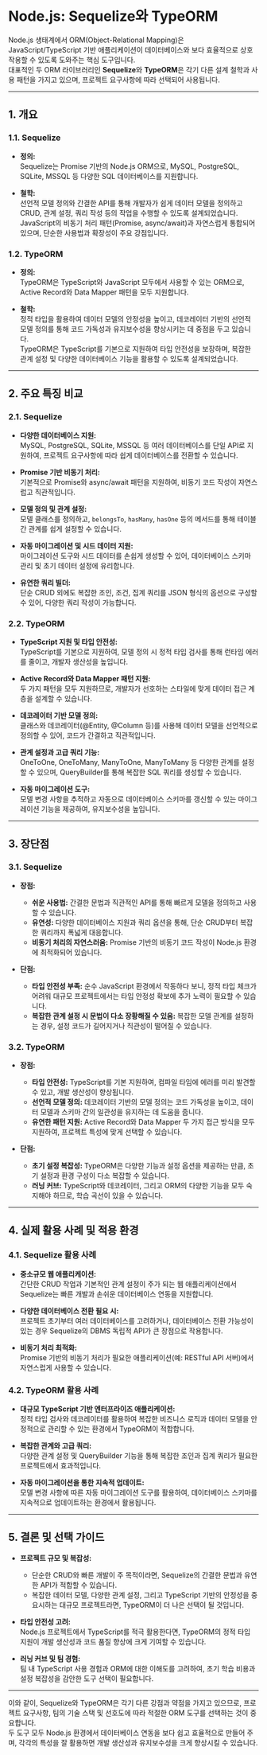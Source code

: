 # Node.js: Sequelize와 TypeORM

Node.js 생태계에서 ORM(Object-Relational Mapping)은 JavaScript/TypeScript 기반 애플리케이션이 데이터베이스와 보다 효율적으로 상호작용할 수 있도록 도와주는 핵심 도구입니다.  
대표적인 두 ORM 라이브러리인 **Sequelize**와 **TypeORM**은 각기 다른 설계 철학과 사용 패턴을 가지고 있으며, 프로젝트 요구사항에 따라 선택되어 사용됩니다.

---

## 1. 개요

### 1.1. Sequelize

- **정의:**  
  Sequelize는 Promise 기반의 Node.js ORM으로, MySQL, PostgreSQL, SQLite, MSSQL 등 다양한 SQL 데이터베이스를 지원합니다.
  
- **철학:**  
  선언적 모델 정의와 간결한 API를 통해 개발자가 쉽게 데이터 모델을 정의하고 CRUD, 관계 설정, 쿼리 작성 등의 작업을 수행할 수 있도록 설계되었습니다.  
  JavaScript의 비동기 처리 패턴(Promise, async/await)과 자연스럽게 통합되어 있으며, 단순한 사용법과 확장성이 주요 강점입니다.

### 1.2. TypeORM

- **정의:**  
  TypeORM은 TypeScript와 JavaScript 모두에서 사용할 수 있는 ORM으로, Active Record와 Data Mapper 패턴을 모두 지원합니다.
  
- **철학:**  
  정적 타입을 활용하여 데이터 모델의 안정성을 높이고, 데코레이터 기반의 선언적 모델 정의를 통해 코드 가독성과 유지보수성을 향상시키는 데 중점을 두고 있습니다.  
  TypeORM은 TypeScript를 기본으로 지원하여 타입 안전성을 보장하며, 복잡한 관계 설정 및 다양한 데이터베이스 기능을 활용할 수 있도록 설계되었습니다.

---

## 2. 주요 특징 비교

### 2.1. Sequelize

- **다양한 데이터베이스 지원:**  
  MySQL, PostgreSQL, SQLite, MSSQL 등 여러 데이터베이스를 단일 API로 지원하여, 프로젝트 요구사항에 따라 쉽게 데이터베이스를 전환할 수 있습니다.
  
- **Promise 기반 비동기 처리:**  
  기본적으로 Promise와 async/await 패턴을 지원하여, 비동기 코드 작성이 자연스럽고 직관적입니다.
  
- **모델 정의 및 관계 설정:**  
  모델 클래스를 정의하고, `belongsTo`, `hasMany`, `hasOne` 등의 메서드를 통해 테이블 간 관계를 쉽게 설정할 수 있습니다.
  
- **자동 마이그레이션 및 시드 데이터 지원:**  
  마이그레이션 도구와 시드 데이터를 손쉽게 생성할 수 있어, 데이터베이스 스키마 관리 및 초기 데이터 설정에 유리합니다.
  
- **유연한 쿼리 빌더:**  
  단순 CRUD 외에도 복잡한 조인, 조건, 집계 쿼리를 JSON 형식의 옵션으로 구성할 수 있어, 다양한 쿼리 작성이 가능합니다.

### 2.2. TypeORM

- **TypeScript 지원 및 타입 안전성:**  
  TypeScript를 기본으로 지원하여, 모델 정의 시 정적 타입 검사를 통해 런타임 에러를 줄이고, 개발자 생산성을 높입니다.
  
- **Active Record와 Data Mapper 패턴 지원:**  
  두 가지 패턴을 모두 지원하므로, 개발자가 선호하는 스타일에 맞게 데이터 접근 계층을 설계할 수 있습니다.
  
- **데코레이터 기반 모델 정의:**  
  클래스와 데코레이터(@Entity, @Column 등)를 사용해 데이터 모델을 선언적으로 정의할 수 있어, 코드가 간결하고 직관적입니다.
  
- **관계 설정과 고급 쿼리 기능:**  
  OneToOne, OneToMany, ManyToOne, ManyToMany 등 다양한 관계를 설정할 수 있으며, QueryBuilder를 통해 복잡한 SQL 쿼리를 생성할 수 있습니다.
  
- **자동 마이그레이션 도구:**  
  모델 변경 사항을 추적하고 자동으로 데이터베이스 스키마를 갱신할 수 있는 마이그레이션 기능을 제공하여, 유지보수성을 높입니다.

---

## 3. 장단점

### 3.1. Sequelize

- **장점:**  
  - **쉬운 사용법:** 간결한 문법과 직관적인 API를 통해 빠르게 모델을 정의하고 사용할 수 있습니다.  
  - **유연성:** 다양한 데이터베이스 지원과 쿼리 옵션을 통해, 단순 CRUD부터 복잡한 쿼리까지 폭넓게 대응합니다.  
  - **비동기 처리의 자연스러움:** Promise 기반의 비동기 코드 작성이 Node.js 환경에 최적화되어 있습니다.

- **단점:**  
  - **타입 안전성 부족:** 순수 JavaScript 환경에서 작동하다 보니, 정적 타입 체크가 어려워 대규모 프로젝트에서는 타입 안정성 확보에 추가 노력이 필요할 수 있습니다.  
  - **복잡한 관계 설정 시 문법이 다소 장황해질 수 있음:** 복잡한 모델 관계를 설정하는 경우, 설정 코드가 길어지거나 직관성이 떨어질 수 있습니다.

### 3.2. TypeORM

- **장점:**  
  - **타입 안전성:** TypeScript를 기본 지원하여, 컴파일 타임에 에러를 미리 발견할 수 있고, 개발 생산성이 향상됩니다.  
  - **선언적 모델 정의:** 데코레이터 기반의 모델 정의는 코드 가독성을 높이고, 데이터 모델과 스키마 간의 일관성을 유지하는 데 도움을 줍니다.  
  - **유연한 패턴 지원:** Active Record와 Data Mapper 두 가지 접근 방식을 모두 지원하여, 프로젝트 특성에 맞게 선택할 수 있습니다.

- **단점:**  
  - **초기 설정 복잡성:** TypeORM은 다양한 기능과 설정 옵션을 제공하는 만큼, 초기 설정과 환경 구성이 다소 복잡할 수 있습니다.  
  - **러닝 커브:** TypeScript와 데코레이터, 그리고 ORM의 다양한 기능을 모두 숙지해야 하므로, 학습 곡선이 있을 수 있습니다.

---

## 4. 실제 활용 사례 및 적용 환경

### 4.1. Sequelize 활용 사례

- **중소규모 웹 애플리케이션:**  
  간단한 CRUD 작업과 기본적인 관계 설정이 주가 되는 웹 애플리케이션에서 Sequelize는 빠른 개발과 손쉬운 데이터베이스 연동을 지원합니다.
  
- **다양한 데이터베이스 전환 필요 시:**  
  프로젝트 초기부터 여러 데이터베이스를 고려하거나, 데이터베이스 전환 가능성이 있는 경우 Sequelize의 DBMS 독립적 API가 큰 장점으로 작용합니다.
  
- **비동기 처리 최적화:**  
  Promise 기반의 비동기 처리가 필요한 애플리케이션(예: RESTful API 서버)에서 자연스럽게 사용할 수 있습니다.

### 4.2. TypeORM 활용 사례

- **대규모 TypeScript 기반 엔터프라이즈 애플리케이션:**  
  정적 타입 검사와 데코레이터를 활용하여 복잡한 비즈니스 로직과 데이터 모델을 안정적으로 관리할 수 있는 환경에서 TypeORM이 적합합니다.
  
- **복잡한 관계와 고급 쿼리:**  
  다양한 관계 설정 및 QueryBuilder 기능을 통해 복잡한 조인과 집계 쿼리가 필요한 프로젝트에서 효과적입니다.
  
- **자동 마이그레이션을 통한 지속적 업데이트:**  
  모델 변경 사항에 따른 자동 마이그레이션 도구를 활용하여, 데이터베이스 스키마를 지속적으로 업데이트하는 환경에서 활용됩니다.

---

## 5. 결론 및 선택 가이드

- **프로젝트 규모 및 복잡성:**  
  - 단순한 CRUD와 빠른 개발이 주 목적이라면, Sequelize의 간결한 문법과 유연한 API가 적합할 수 있습니다.  
  - 복잡한 데이터 모델, 다양한 관계 설정, 그리고 TypeScript 기반의 안정성을 중요시하는 대규모 프로젝트라면, TypeORM이 더 나은 선택이 될 것입니다.

- **타입 안전성 고려:**  
  Node.js 프로젝트에서 TypeScript를 적극 활용한다면, TypeORM의 정적 타입 지원이 개발 생산성과 코드 품질 향상에 크게 기여할 수 있습니다.
  
- **러닝 커브 및 팀 경험:**  
  팀 내 TypeScript 사용 경험과 ORM에 대한 이해도를 고려하여, 초기 학습 비용과 설정 복잡성을 감안한 도구 선택이 필요합니다.

---

이와 같이, Sequelize와 TypeORM은 각기 다른 강점과 약점을 가지고 있으므로, 프로젝트 요구사항, 팀의 기술 스택 및 선호도에 따라 적절한 ORM 도구를 선택하는 것이 중요합니다.  
두 도구 모두 Node.js 환경에서 데이터베이스 연동을 보다 쉽고 효율적으로 만들어 주며, 각각의 특성을 잘 활용하면 개발 생산성과 유지보수성을 크게 향상시킬 수 있습니다.